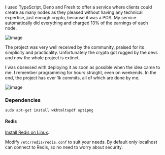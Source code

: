 I used TypeScript, Deno and Fresh to offer a service where clients could create as many nodes as they pleased without having any technical expertise, just enough crypto, because it was a POS. My service automatically did everything and charged 10% of the earnings of each node.

![image](https://github.com/user-attachments/assets/c3073eb7-744a-4705-8b99-7ab43c31c8d9)


The project was very well received by the community, praised for its simplicity and practicality. Unfortunately the crypto got rugged by the devs and now the whole project is extinct.

I was obsessed with deploying it as soon as possible when the idea came to me. I remember programming for hours straight, even on weekends. In the end, the project has over 1k commits, all of which are done by me.

![image](https://github.com/user-attachments/assets/84845194-5cd0-4b72-8b06-671d8905f84e)


### Dependencies

`sudo apt-get install wkhtmltopdf optipng`

#### Redis

[Install Redis on Linux](https://redis.io/docs/getting-started/installation/install-redis-on-linux/).

Modify `/etc/redis/redis.conf` to suit your needs. By default only localhost can connect to Redis, so no need to
worry about security.
